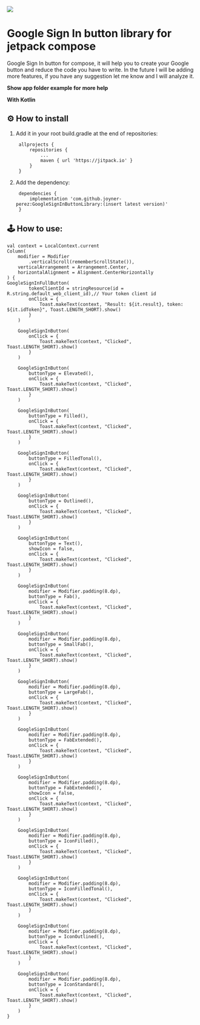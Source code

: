 [![](https://jitpack.io/v/joyner-perez/GoogleSignInButtonLibrary.svg)](https://jitpack.io/#joyner-perez/GoogleSignInButtonLibrary)
# Google Sign In button library for jetpack compose

Google Sign In button for compose, it will help you to create your Google button and reduce the code you have to write.
In the future I will be adding more features, if you have any suggestion let me know and I will analyze it.

**Show app folder example for more help**

**With Kotlin**

⚙️ How to install
--
1. Add it in your root build.gradle at the end of repositories:

		allprojects {
			repositories {
				...
				maven { url 'https://jitpack.io' }
			}
		}

2. Add the dependency:

		dependencies {
			implementation 'com.github.joyner-perez:GoogleSignInButtonLibrary:(insert latest version)'
		}

🕹 How to use:
--
	val context = LocalContext.current
    Column(
        modifier = Modifier
            .verticalScroll(rememberScrollState()),
        verticalArrangement = Arrangement.Center,
        horizontalAlignment = Alignment.CenterHorizontally
    ) {
	GoogleSignInFullButton(
            tokenClientId = stringResource(id = R.string.default_web_client_id),// Your token client id
            onClick = {
                Toast.makeText(context, "Result: ${it.result}, token: ${it.idToken}", Toast.LENGTH_SHORT).show()
            }
        )

        GoogleSignInButton(
            onClick = {
                Toast.makeText(context, "Clicked", Toast.LENGTH_SHORT).show()
            }
        )

        GoogleSignInButton(
            buttonType = Elevated(),
            onClick = {
                Toast.makeText(context, "Clicked", Toast.LENGTH_SHORT).show()
            }
        )

        GoogleSignInButton(
            buttonType = Filled(),
            onClick = {
                Toast.makeText(context, "Clicked", Toast.LENGTH_SHORT).show()
            }
        )

        GoogleSignInButton(
            buttonType = FilledTonal(),
            onClick = {
                Toast.makeText(context, "Clicked", Toast.LENGTH_SHORT).show()
            }
        )

        GoogleSignInButton(
            buttonType = Outlined(),
            onClick = {
                Toast.makeText(context, "Clicked", Toast.LENGTH_SHORT).show()
            }
        )

        GoogleSignInButton(
            buttonType = Text(),
            showIcon = false,
            onClick = {
                Toast.makeText(context, "Clicked", Toast.LENGTH_SHORT).show()
            }
        )

        GoogleSignInButton(
            modifier = Modifier.padding(8.dp),
            buttonType = Fab(),
            onClick = {
                Toast.makeText(context, "Clicked", Toast.LENGTH_SHORT).show()
            }
        )

        GoogleSignInButton(
            modifier = Modifier.padding(8.dp),
            buttonType = SmallFab(),
            onClick = {
                Toast.makeText(context, "Clicked", Toast.LENGTH_SHORT).show()
            }
        )

        GoogleSignInButton(
            modifier = Modifier.padding(8.dp),
            buttonType = LargeFab(),
            onClick = {
                Toast.makeText(context, "Clicked", Toast.LENGTH_SHORT).show()
            }
        )

        GoogleSignInButton(
            modifier = Modifier.padding(8.dp),
            buttonType = FabExtended(),
            onClick = {
                Toast.makeText(context, "Clicked", Toast.LENGTH_SHORT).show()
            }
        )

        GoogleSignInButton(
            modifier = Modifier.padding(8.dp),
            buttonType = FabExtended(),
            showIcon = false,
            onClick = {
                Toast.makeText(context, "Clicked", Toast.LENGTH_SHORT).show()
            }
        )

        GoogleSignInButton(
            modifier = Modifier.padding(8.dp),
            buttonType = IconFilled(),
            onClick = {
                Toast.makeText(context, "Clicked", Toast.LENGTH_SHORT).show()
            }
        )

        GoogleSignInButton(
            modifier = Modifier.padding(8.dp),
            buttonType = IconFilledTonal(),
            onClick = {
                Toast.makeText(context, "Clicked", Toast.LENGTH_SHORT).show()
            }
        )

        GoogleSignInButton(
            modifier = Modifier.padding(8.dp),
            buttonType = IconOutlined(),
            onClick = {
                Toast.makeText(context, "Clicked", Toast.LENGTH_SHORT).show()
            }
        )

        GoogleSignInButton(
            modifier = Modifier.padding(8.dp),
            buttonType = IconStandard(),
            onClick = {
                Toast.makeText(context, "Clicked", Toast.LENGTH_SHORT).show()
            }
        )
    }

